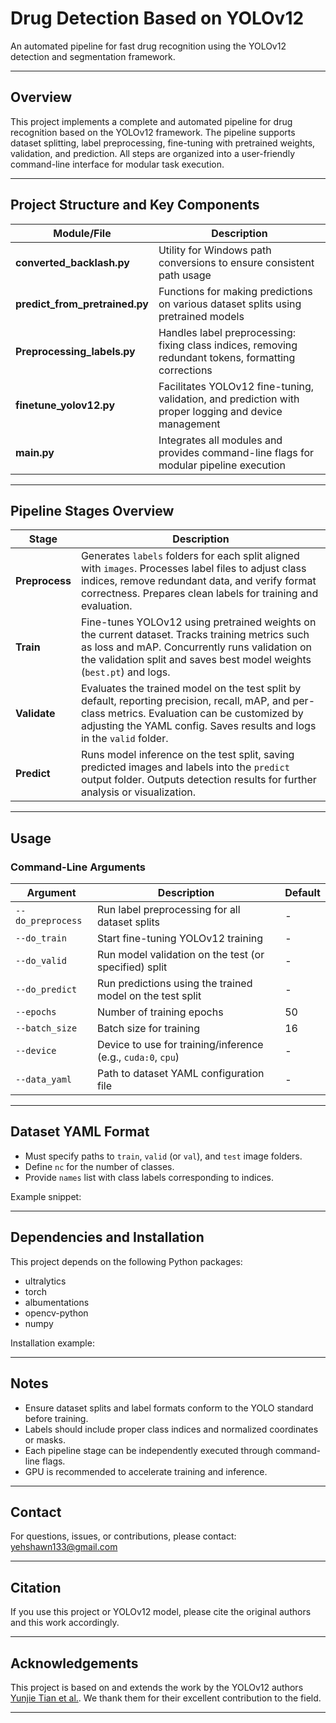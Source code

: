 # Drug Detection Based on YOLOv12

An automated pipeline for fast drug recognition using the YOLOv12 detection and segmentation framework.

---

## Overview

This project implements a complete and automated pipeline for drug recognition based on the YOLOv12 framework. The pipeline supports dataset splitting, label preprocessing, fine-tuning with pretrained weights, validation, and prediction. All steps are organized into a user-friendly command-line interface for modular task execution.

---

## Project Structure and Key Components

| Module/File                | Description                                                                                 |
|---------------------------|---------------------------------------------------------------------------------------------|
| **converted_backlash.py**  | Utility for Windows path conversions to ensure consistent path usage                       |
| **predict_from_pretrained.py** | Functions for making predictions on various dataset splits using pretrained models      |
| **Preprocessing_labels.py** | Handles label preprocessing: fixing class indices, removing redundant tokens, formatting corrections |
| **finetune_yolov12.py**    | Facilitates YOLOv12 fine-tuning, validation, and prediction with proper logging and device management |
| **main.py**                | Integrates all modules and provides command-line flags for modular pipeline execution      |

---

## Pipeline Stages Overview

| Stage           | Description                                                                                  |
|-----------------|----------------------------------------------------------------------------------------------|
| **Preprocess**  | Generates `labels` folders for each split aligned with `images`. Processes label files to adjust class indices, remove redundant data, and verify format correctness. Prepares clean labels for training and evaluation. |
| **Train**       | Fine-tunes YOLOv12 using pretrained weights on the current dataset. Tracks training metrics such as loss and mAP. Concurrently runs validation on the validation split and saves best model weights (`best.pt`) and logs. |
| **Validate**    | Evaluates the trained model on the test split by default, reporting precision, recall, mAP, and per-class metrics. Evaluation can be customized by adjusting the YAML config. Saves results and logs in the `valid` folder. |
| **Predict**     | Runs model inference on the test split, saving predicted images and labels into the `predict` output folder. Outputs detection results for further analysis or visualization. |

---

## Usage

### Command-Line Arguments

| Argument         | Description                                       | Default      |
|------------------|-------------------------------------------------|--------------|
| `--do_preprocess`| Run label preprocessing for all dataset splits  | -            |
| `--do_train`     | Start fine-tuning YOLOv12 training               | -            |
| `--do_valid`     | Run model validation on the test (or specified) split | -         |
| `--do_predict`   | Run predictions using the trained model on the test split | -        |
| `--epochs`       | Number of training epochs                         | 50            |
| `--batch_size`   | Batch size for training                           | 16           |
| `--device`       | Device to use for training/inference (e.g., `cuda:0`, `cpu`) | -     |
| `--data_yaml`    | Path to dataset YAML configuration file          | -            |

---

## Dataset YAML Format

- Must specify paths to `train`, `valid` (or `val`), and `test` image folders.
- Define `nc` for the number of classes.
- Provide `names` list with class labels corresponding to indices.

Example snippet:


---

## Dependencies and Installation

This project depends on the following Python packages:

- ultralytics  
- torch  
- albumentations  
- opencv-python  
- numpy  

Installation example:


---

## Notes

- Ensure dataset splits and label formats conform to the YOLO standard before training.
- Labels should include proper class indices and normalized coordinates or masks.
- Each pipeline stage can be independently executed through command-line flags.
- GPU is recommended to accelerate training and inference.

---

## Contact

For questions, issues, or contributions, please contact:  
yehshawn133@gmail.com 

---

## Citation

If you use this project or YOLOv12 model, please cite the original authors and this work accordingly.

---

## Acknowledgements

This project is based on and extends the work by the YOLOv12 authors [Yunjie Tian et al.](https://github.com/sunsmarterjie/yolov12). We thank them for their excellent contribution to the field.

---
